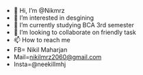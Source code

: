 - 👋 Hi, I’m @Nikmrz
- 👀 I’m interested in desgining
- 🌱 I’m currently studying BCA 3rd semester
- 💞️ I’m looking to collaborate on friendly task
- 📫 How to reach me  
- FB= Nikil Maharjan
- Mail=nikilmrz2060@gmail.com
- Insta=@neekillmhj

<!---
Nikmrz/Nikmrz is a ✨ special ✨ repository because its `README.md` (this file) appears on your GitHub profile.
You can click the Preview link to take a look at your changes.
--->
